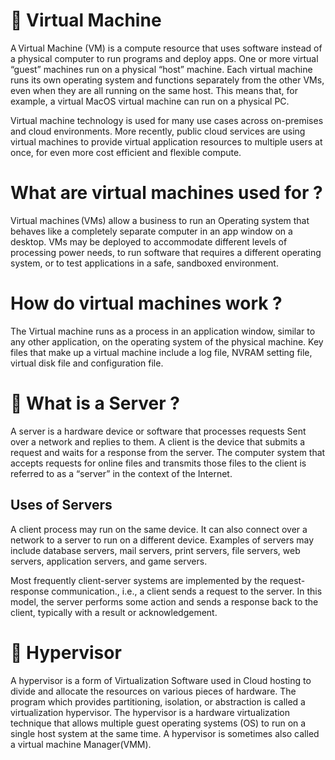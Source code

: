 
# 📕 Virtual Machine 

A Virtual Machine (VM) is a compute resource that uses software instead of a physical computer to run programs and deploy apps. One or more virtual “guest” machines run on a physical “host” machine.  Each virtual machine runs its own operating system and functions separately from the other VMs, even when they are all running on the same host. This means that, for example, a virtual MacOS virtual machine can run on a physical PC. 

Virtual machine technology is used for many use cases across on-premises and cloud environments. More recently, public cloud services are using virtual machines to provide virtual application resources to multiple users at once, for even more cost efficient and flexible compute.  


# What are virtual machines used for ?

Virtual machines (VMs) allow a business to run an Operating system that behaves like a completely separate computer in an app window on a desktop. VMs may be deployed to accommodate different levels of processing power needs, to run software that requires a different operating system, or to test applications in a safe, sandboxed environment.


#  How do virtual machines work ?
The Virtual machine runs as a process in an application window, similar to any other application, on the operating system of the physical machine. Key files that make up a virtual machine include a log file, NVRAM setting file, virtual disk file and configuration file. 

# 🔖 What is a Server ?
A server is a hardware device or software that processes requests Sent over a network and replies to them. A client is the device that submits a request and waits for a response from the server. The computer system that accepts requests for online files and transmits those files to the client is referred to as a “server” in the context of the Internet.



## Uses of Servers
A client process may run on the same device. It can also connect over a network to a server to run on a different device. Examples of servers may include database servers, mail servers, print servers, file servers, web servers, application servers, and game servers. 

Most frequently client-server systems are implemented by the request-response communication., i.e., a client sends a request to the server. In this model, the server performs some action and sends a response back to the client, typically with a result or acknowledgement.

# 📒 Hypervisor


A hypervisor is a form of Virtualization Software used in Cloud hosting to divide and allocate the resources on various pieces of hardware. The program which provides partitioning, isolation, or abstraction is called a virtualization hypervisor. The hypervisor is a hardware virtualization technique that allows multiple guest operating systems (OS) to run on a single host system at the same time. A hypervisor is sometimes also called a virtual machine Manager(VMM). 
